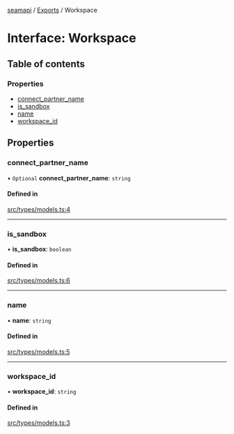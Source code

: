 [seamapi](../README.md) / [Exports](../modules.md) / Workspace

# Interface: Workspace

## Table of contents

### Properties

- [connect\_partner\_name](Workspace.md#connect_partner_name)
- [is\_sandbox](Workspace.md#is_sandbox)
- [name](Workspace.md#name)
- [workspace\_id](Workspace.md#workspace_id)

## Properties

### connect\_partner\_name

• `Optional` **connect\_partner\_name**: `string`

#### Defined in

[src/types/models.ts:4](https://github.com/seamapi/javascript/blob/main/src/types/models.ts#L4)

___

### is\_sandbox

• **is\_sandbox**: `boolean`

#### Defined in

[src/types/models.ts:6](https://github.com/seamapi/javascript/blob/main/src/types/models.ts#L6)

___

### name

• **name**: `string`

#### Defined in

[src/types/models.ts:5](https://github.com/seamapi/javascript/blob/main/src/types/models.ts#L5)

___

### workspace\_id

• **workspace\_id**: `string`

#### Defined in

[src/types/models.ts:3](https://github.com/seamapi/javascript/blob/main/src/types/models.ts#L3)

